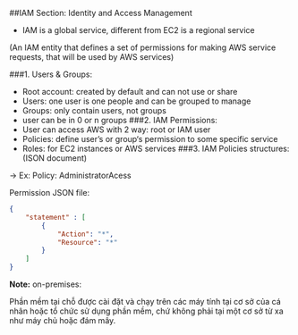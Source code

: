 ##IAM Section: Identity and Access Management
- IAM is a global service, different from EC2 is a regional service

(An IAM entity that defines a set of permissions for making AWS service requests, that will be used by AWS services)

###1. Users & Groups:
- Root account: created by default and can not use or share
- Users: one user is one people and can be grouped to manage
- Groups: only contain users, not groups
- user can be in 0 or n groups
###2. IAM Permissions:
- User can access AWS with 2 way: root or IAM user
- Policies: define user’s or group‘s permission to some specific service
- Roles: for EC2 instances or AWS services
###3. IAM Policies structures: (ISON document)

→ Ex: Policy: AdministratorAcess

Permission JSON file:
```json
{
    "statement" : [
        {
            "Action": "*",
            "Resource": "*"
        }
    ]
}
```

**Note:**
on-premises:

Phần mềm tại chỗ được cài đặt và chạy trên các máy tính tại cơ sở của cá nhân hoặc tổ chức sử dụng phần mềm, chứ không phải tại một cơ sở từ xa như máy chủ hoặc đám mây.